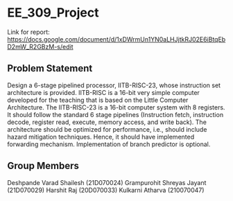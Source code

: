 # EE_309_Project

Link for report: https://docs.google.com/document/d/1xDWrmUn1YN0aLHJjtkRJ02E6iBtqEbD2mW_R2GBzM-s/edit

## Problem Statement

Design a 6-stage pipelined processor, IITB-RISC-23, whose instruction set architecture is
provided. IITB-RISC is a 16-bit very simple computer developed for the teaching that is based
on the Little Computer Architecture. The IITB-RISC-23 is a 16-bit computer system with 8
registers. It should follow the standard 6 stage pipelines (Instruction fetch, instruction decode,
register read, execute, memory access, and write back). The architecture should be optimized
for performance, i.e., should include hazard mitigation techniques. Hence, it should have
implemented forwarding mechanism. Implementation of branch predictor is optional.

## Group Members

Deshpande Varad Shailesh (21D070024)
Grampurohit Shreyas Jayant (21D070029)
Harshit Raj (20D070033)
Kulkarni Atharva (210070047)
